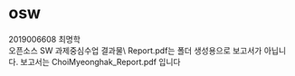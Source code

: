 # osw

2019006608 최명학\
오픈소스 SW 과제중심수업 결과물\\
Report.pdf는 폴더 생성용으로 보고서가 아닙니다. 보고서는 ChoiMyeonghak_Report.pdf 입니다

